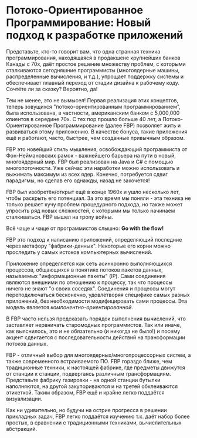 # Потоко-Ориентированное Программирование: Новый подход к разработке приложений

Представьте, кто-то говорит вам, что одна странная техника программирования, находящаяся в продакшене крупнейших банков Канады с 70х, даёт простое решение множеству проблем, с которыми сталкиваются сегодняшние программисты (многоядерные машины, распределенные вычисления, и т.д.), упрощает поддержку системы и обеспечивает плавный переход от стадии дизайна к рабочему коду. Сочтёте ли за сказку? Вероятно, да!

Тем не менее, это не вымысел! Первая реализация этих концептов, теперь зовущихся "потоко-ориентированным программированием", была использована, в частности, американским банком с 5,000,000 клиентов в середине 70х. С тех пор прошло больше 40 лет, а Потоко-Ориентированное Программирование (далее FBP) позволяет жить и развиваться этому приложению. В качестве бонуса, такие приложения ещё и работают, часто, быстрее, чем созданные привычным образом.

FBP это новейший стиль мышления, освобождающий программиста от Фон-Неймановских рамок - важнейшего барьера на пути в новый, многоядерный мир. FBP был реализован на Java и C# с помощью многопоточности. Уже сейчас эти наработки можно использовать и выжимать максимум из всех ядер. Конечно, потребуется сдвиг парадигмы, но сделав его однажды, назад не захочется!

FBP был изобретён/открыт ещё в конце 1960х и ушло несколько лет, чтобы раскрыть его потенциал. За это время мы поняли - эта техника не только решает кучу проблем процедурного подхода, но также может упросить ряд новых сложностей, с которыми мы только начинаем сталкиваться. FBP вышел на тропу войны.

Всё чаще и чаще от программистов слышно: **Go with the flow!**

FBP это подход к написанию приложений, определяющий последние через метафору "фабрики-данных". Некоторые его корни можно проследить у самых истоков компьютерных вычислений.

Приложение определяется как сеть асинхронно выполняющихся процессов, общающихся в понятиях потоков пакетов данных, называемых "информационные пакеты" (IP). Сами соединения являются внешними по отношению к процессу, так что процессы ничего не знают "о своих соседях". Соединения и процессы могут переподключаться бесконечно, удовлетворяя специфике самых разных приложений, без необходимости модифицировать сами процессы. Эта модель является _компонентно-ориентированной_.

В FBP часто нельзя предсказать порядок выполнения вычислений, что заставляет нервничать старомодных программистов. Так или иначе, как выяснилось, это и не обязательно (и никогда не было!) и посему акцент сдвигается с последовательности действий на трансформации потоков данных.

FBP - отличный выбор для многоядерных/многопроцессорных систем, а также современного встраиваемого ПО. FBP гораздо ближе, чем традиционные техники, к настоящей фабрике, где предметы движутся от станции к станции, подвергаясь различным трансформациям. Представьте фабрику газировки - на одной станции бутылки наполняются, на другой закупориваются и на третей обклеиваются этикеткой. Таким образом, FBP ещё и крайне легко поддаётся визуализации.

Как ни удивительно, но будучи на острие прогресса в решении прикладных задач, FBP легко поддаётся изучению т.к. даёт набор более простых, в сравнении с традиционными техниками, вычислительных абстракций.

